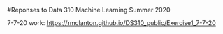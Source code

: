 #Reponses to Data 310 Machine Learning Summer 2020

7-7-20 work: https://rmclanton.github.io/DS310_public/Exercise1_7-7-20
